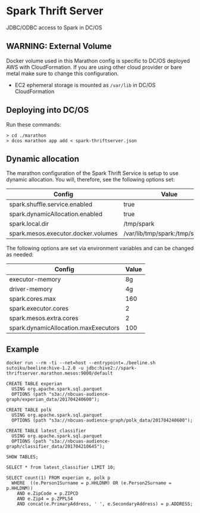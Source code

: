 # Spark Thrift Server

JDBC/ODBC access to Spark in DC/OS

## WARNING: External Volume

Docker volume used in this Marathon config is specific to DC/OS deployed AWS with CloudFormation. If you are using
other cloud provider or bare metal make sure to change this configuration.

* EC2 ephemeral storage is mounted as `/var/lib` in DC/OS CloudFormation

## Deploying into DC/OS

Run these commands:

```
> cd ./marathon
> dcos marathon app add < spark-thriftserver.json
```

## Dynamic allocation

The marathon configuration of the Spark Thrift Service is setup to use dynamic allocation. You will, therefore, see the following options set:

| Config                                | Value |
| ------------------------------------- |-------|
| spark.shuffle.service.enabled         | true  |
| spark.dynamicAllocation.enabled       | true  |
| spark.local.dir	                    | /tmp/spark |
| spark.mesos.executor.docker.volumes	| /var/lib/tmp/spark:/tmp/spark:rw |

The following options are set via environment variables and can be changed as needed:

| Config                                | Value |      
| ------------------------------------- |-------|
| executor-memory                       | 8g    |
| driver-memory                         | 4g    |
| spark.cores.max                       | 160   |
| spark.executor.cores                  | 2     |
| spark.mesos.extra.cores               | 2     |
| spark.dynamicAllocation.maxExecutors  | 100   |

## Example

```
docker run --rm -ti --net=host --entrypoint=./beeline.sh sutoiku/beeline:hive-1.2.0 -u jdbc:hive2://spark-thriftserver.marathon.mesos:9000/default
```

```
CREATE TABLE experian
  USING org.apache.spark.sql.parquet
  OPTIONS (path "s3a://nbcuas-audience-graph/experian_data/201704240600");

CREATE TABLE polk
  USING org.apache.spark.sql.parquet
  OPTIONS (path "s3a://nbcuas-audience-graph/polk_data/201704240600");

CREATE TABLE latest_classifier
  USING org.apache.spark.sql.parquet
  OPTIONS (path "s3a://nbcuas-audience-graph/classifier_data/201704210645");

SHOW TABLES;

SELECT * from latest_classifier LIMIT 10;

SELECT count(1) FROM experian e, polk p
  WHERE  ((e.Person1Surname = p.HHLDNM) OR (e.Person2Surname = p.HHLDNM))
    AND e.ZipCode = p.ZIPCD
    AND e.Zip4 = p.ZPPLS4
    AND concat(e.PrimaryAddress, ' ', e.SecondaryAddress) = p.ADDRESS;
    
```
